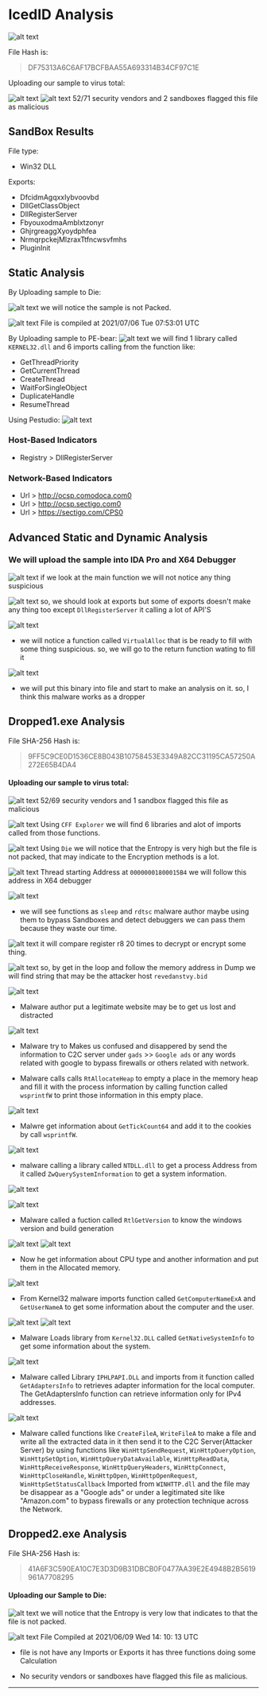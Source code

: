 # IcedID Analysis


![alt text](JIvuZDx.jpg)

File Hash is:
> DF75313A6C6AF17BCFBAA55A693314B34CF97C1E

Uploading our sample to virus total:

![alt text](virustotal.png)
![alt text](virustotal2.png)
52/71 security vendors and 2 sandboxes flagged this file as malicious

SandBox Results
---

File type:
- Win32 DLL

Exports:

- DfcidmAgqxxIybvoovbd
- DllGetClassObject
- DllRegisterServer
- FbyouxodmaAmblxtzonyr 
- GhjrgreaggXyoydphfea 
- NrmqrpckejMlzraxTtfncwsvfmhs
- PluginInit

## Static Analysis

By Uploading sample to Die:

![alt text](Die.png)
we will notice the sample is not Packed.

![alt text](PEview.png)
File is compiled at 2021/07/06  Tue 07:53:01 UTC

By Uploading sample to PE-bear:
![alt text](PE-bear.png)
we will find 1 library called `KERNEL32.dll` and 6 imports calling from the function like:

- GetThreadPriority
- GetCurrentThread
- CreateThread
- WaitForSingleObject
- DuplicateHandle
- ResumeThread

Using Pestudio:
![alt text](Pes.png)

### Host-Based Indicators

- Registry > DllRegisterServer

### Network-Based Indicators

- Url > http://ocsp.comodoca.com0
- Url > http://ocsp.sectigo.com0
- Url > https://sectigo.com/CPS0


## Advanced Static and Dynamic Analysis

### We will upload the sample into IDA Pro and  X64 Debugger

![alt text](IDA1.png)
if we look at the main function we will not notice any thing suspicious


![alt text](ida2.png)
so, we should look at exports but some of exports doesn't make any thing too except `DllRegisterServer` it calling a lot of API'S


![alt text](dbg1.png)
- we will notice a function called `VirtualAlloc` that is be ready to fill with some thing suspicious.
so, we will go to the return function wating to fill it 

![alt text](dbg3.png)
- we will put this binary into file and start to make an analysis on it.
so, I think this malware works as a dropper



## Dropped1.exe Analysis

File SHA-256 Hash is:
> 9FF5C9CE0D1536CE8B043B10758453E3349A82CC31195CA57250A272E65B4DA4

#### Uploading our sample to virus total:

![alt text](virustotal3.png)
52/69 security vendors and 1 sandbox flagged this file as malicious


![alt text](cff.png)
Using `CFF Explorer` we will find 6 libraries and alot of imports called from those functions.

![alt text](die2.png)
Using `Die` we will notice that the Entropy is very high but the file is not packed, that may indicate to the Encryption methods is a lot.

![alt text](ida3.png)
Thread starting Address at `00000001800015B4` we will follow this address in X64 debugger

![alt text](dbg5.png)
- we will see functions as `sleep` and `rdtsc` malware author maybe using them to bypass Sandboxes and detect debuggers we can pass them because they waste our time.

![alt text](ida4.png)
it will compare register r8 20 times to decrypt or encrypt some thing.

![alt text](dbg6.png)
so, by get in the loop and follow the memory address in Dump we will find string that may be the attacker host `revedanstvy.bid `

![alt text](ida5.png)
- Malware author put a legitimate website may be to get us lost and distracted

![alt text](dbg7.png)

- Malware try to Makes us confused and disappered by send the information to C2C server under `gads` >> `Google ads` or any words related with google to bypass firewalls or others related with network.

- Malware calls  calls `RtAllocateHeap` to empty a place in the memory heap and fill it with the process information by calling function called `wsprintfW` to print those information in this empty place.

![alt text](dbg8.png)
- Malwre get information about `GetTickCount64` and add it to the cookies by call `wsprintfW`.

![alt text](dbg9.png)

- malware calling a library called `NTDLL.dll` to get a process Address from it called `ZwQuerySystemInformation` to get a system information.

![alt text](dbg11.png)

![alt text](dbg12.png)

- Malware called a fuction called `RtlGetVersion` to know the windows version and build generation


![alt text](dbg13.png)
![alt text](dbg14.png)
- Now he get information about CPU type and another information and put them in the Allocated memory.

![alt text](dbg15.png)

- From Kernel32 malware imports function called `GetComputerNameExA` and `GetUserNameA` to get some information about the computer and the user.

![alt text](ida6.png)
![alt text](dbg10.png)
- Malware Loads library from `Kernel32.DLL` called `GetNativeSystemInfo` to get some information about the system.


![alt text](ida7.png)

- Malware called Library `IPHLPAPI.DLL` and imports from it function called `GetAdaptersInfo` to retrieves adapter information for the local computer.
The GetAdaptersInfo function can retrieve information only for IPv4 addresses. 

![alt text](ida8.png)
- Malware called functions like `CreateFileA`, `WriteFileA` to make a file and write all the extracted data in it then send it to the C2C Server(Attacker Server) by using functions like `WinHttpSendRequest`, `WinHttpQueryOption`, `WinHttpSetOption`, `WinHttpQueryDataAvailable`, `WinHttpReadData`, `WinHttpReceiveResponse`, `WinHttpQueryHeaders`, `WinHttpConnect`, `WinHttpCloseHandle`, `WinHttpOpen`, `WinHttpOpenRequest`, `WinHttpSetStatusCallback` Imported from `WINHTTP.dll` and the file may be disappear as a "Google ads" or under a legitimated site like "Amazon.com" to bypass firewalls or any protection technique across the Network.

## Dropped2.exe Analysis

File SHA-256 Hash is:
> 41A6F3C590EA10C7E3D3D9B31DBCB0F0477AA39E2E4948B2B5619961A7708295

#### Uploading our Sample to Die:

![alt text](die3.png)
we will notice that the Entropy is very low that indicates to that the file is not packed.

![alt text](PEview2.png)
File Compiled at 2021/06/09 Wed 14: 10: 13 UTC

- file is not have any Imports or Exports it has three functions doing some Calculation 

- No security vendors or sandboxes have flagged this file as malicious.

----
